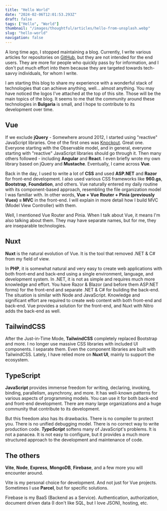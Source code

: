 ```yaml
---
title: "Hello World"
date: "2024-02-06T12:01:53.293Z"
draft: false
tags: ["Hello", "World"]
thumbnail: "/images/thoughtful/articles/hello-from-unsplash.webp"
slug: "hello-world"
navigation: false
---
```


A long time ago, I stopped maintaining a blog. Currently, I write various articles for repositories on [GitHub](https://github.com/howbizarre), but they are not intended for the end users. They are more for people who quickly pass by for information, and I don't put much effort into them because they are targeted towards tech-savvy individuals, for whom I write.

<!--more-->

I am starting this blog to share my experience with a wonderful stack of technologies that can achieve anything, well... almost anything. You may have noticed the logos I've attached at the top of this site. Those will be the main topics of the blog. It seems to me that the community around these technologies in **Bulgaria** is small, and I hope to contribute to its development over time.

## Vue

If we exclude **jQuery** - Somewhere around 2012, I started using "reactive" JavaScript libraries. One of the first ones was [Knockout](https://knockoutjs.com/). Great one. Everyone starting with the Observable model, and in general, everyone starting with "reactive" JavaScript libraries should go through it. Then many others followed - including **Angular** and **React**. I even briefly wrote my own library based on jQuery and **Mustache**. Eventually, I came across **Vue**.

Back in the day, I used to write a lot of **CSS** and used **ASP.NET** and **Razor** for front-end development. I also used various CSS frameworks like **960.gs**, **Bootstrap**, **Foundation**, and others. Vue naturally entered my daily routine with its component-based approach, resembling the file organization model I was familiar with. In other words, **Vue + Vue Router + Pinia (previously Vuex) = MVC** in the front-end. I will explain in more detail how I build MVC (Model View Controller) with them.

Well, I mentioned Vue Router and Pinia. When I talk about Vue, it means I'm also talking about them. They may have separate names, but for me, they are inseparable technologies.

## Nuxt

**Nuxt** is the natural evolution of Vue. It is the tool that removed .NET & C# from my field of view.

In **PHP**, it is somewhat natural and very easy to create web applications with both front-end and back-end using a single environment, language, and development system. In .NET, it is not as simple and requires much more knowledge and effort. You have Razor & Blazor (and before them ASP.NET forms) for the front-end and separate .NET & C# for building the back-end. The situation is similar with Node and JavaScript. Knowledge and significant effort are required to create web content with both front-end and back-end. Vue provides a solution for the front-end, and Nuxt with Nitro adds the back-end as well.

## TailwindCSS

After the Just-in-Time Mode, **TailwindCSS** completely replaced Bootstrap and more. I no longer use massive CSS libraries with included UI components. I separate them. Even the component libraries are built with TailwindCSS. Lately, I have relied more on **Nuxt UI**, mainly to support the ecosystem.

## TypeScript

**JavaScript** provides immense freedom for writing, declaring, invoking, binding, parallelism, asynchrony, and more. It has well-known patterns for various aspects of programming models. You can use it for both back-end and front-end development. There are many large organizations and a huge community that contribute to its development.

But this freedom also has its drawbacks. There is no compiler to protect you. There is no unified debugging model. There is no correct way to write production code. ***TypeScript*** softens many of JavaScript's problems. It is not a panacea. It is not easy to configure, but it provides a much more structured approach to the development and maintenance of code.

## The others

**Vite**, **Node**, **Express**, **MongoDB**, **Firebase**, and a few more you will encounter around.

Vite is my personal choice for development. And not just for Vue projects. Sometimes I use **Parcel**, but for specific solutions.

Firebase is my BaaS (Backend as a Service). Authentication, authorization, document driven data (I don't like SQL, but I love JSON), hosting, etc.
